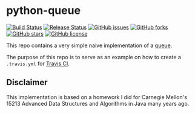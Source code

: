 # python-queue
[![Build Status](https://travis-ci.org/icaoberg/python-queue.svg?branch=master)](https://travis-ci.org/icaoberg/python-queue)
[![Release Status](https://img.shields.io/badge/release-v0.1-red.svg)](https://github.com/icaoberg/python-queue)
[![GitHub issues](https://img.shields.io/github/issues/icaoberg/python-queue.svg)](https://github.com/icaoberg/python-queue/issues)
[![GitHub forks](https://img.shields.io/github/forks/icaoberg/python-queue.svg)](https://github.com/icaoberg/python-queue/network)
[![GitHub stars](https://img.shields.io/github/stars/icaoberg/python-queue.svg)](https://github.com/icaoberg/python-queue/stargazers)
[![GitHub license](https://img.shields.io/badge/license-GPLv3-blue.svg)](https://www.gnu.org/licenses/quick-guide-gplv3.en.html)

This repo contains a very simple naive implementation of a [queue](https://en.wikipedia.org/wiki/Queue_(abstract_data_type)).

The purpose of this repo is to serve as an example on how to create a `.travis.yml` for [Travis CI](https://travis-ci.org/).

## Disclaimer
This implementation is based on a homework I did for Carnegie Mellon's 15213 Advanced Data Structures and Algorithms in Java many years ago.
